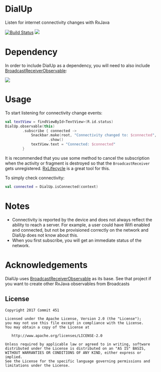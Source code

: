 # DialUp
Listen for internet connectivity changes with RxJava

[![Build Status](https://travis-ci.org/Commit451/DialUp.svg?branch=master)](https://travis-ci.org/Commit451/DialUp) [![](https://jitpack.io/v/Commit451/DialUp.svg)](https://jitpack.io/#Commit451/DialUp)

# Dependency 
In order to include DialUp as a dependency, you will need to also include [BroadcastReceiverObservable](https://github.com/Commit451/BroadcastReceiverObservable):

[![](https://jitpack.io/v/Commit451/BroadcastReceiverObservable.svg)](https://jitpack.io/#Commit451/BroadcastReceiverObservable)

# Usage
To start listening for connectivity change events:
```kotlin
val textView = findViewById<TextView>(R.id.status)
DialUp.observable(this)
        .subscribe { connected ->
            Snackbar.make(root, "Connectivity changed to: $connected", Snackbar.LENGTH_LONG)
                    .show()
            textView.text = "Connected: $connected"
        }
```

It is recommended that you use some method to cancel the subscription when the activity or fragment is destroyed so that the `BroadcastReceiver` gets unregistered. [RxLifecycle](https://github.com/trello/RxLifecycle) is a great tool for this.

To simply check connectivity:
```kotlin
val connected = DialUp.isConnected(context)
```

# Notes
- Connectivity is reported by the device and does not always reflect the ability to reach a server. For example, a user could have Wifi enabled and connected, but not be provisioned correctly on the network and DialUp does not know about this.
- When you first subscribe, you will get an immediate status of the network.

# Acknowledgements
DialUp uses [BroadcastReceiverObservable](https://github.com/Commit451/BroadcastReceiverObservable) as its base. See that project if you want to create other RxJava observables from Broadcasts

License
--------

    Copyright 2017 Commit 451

    Licensed under the Apache License, Version 2.0 (the "License");
    you may not use this file except in compliance with the License.
    You may obtain a copy of the License at

       http://www.apache.org/licenses/LICENSE-2.0

    Unless required by applicable law or agreed to in writing, software
    distributed under the License is distributed on an "AS IS" BASIS,
    WITHOUT WARRANTIES OR CONDITIONS OF ANY KIND, either express or implied.
    See the License for the specific language governing permissions and
    limitations under the License.
